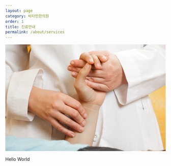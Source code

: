 ```yaml
---
layout: page
category: 비타민한의원
order: 1
title: 진료안내
permalink: /about/services
---
```


![](/assets/sample2.png)

Hello World
